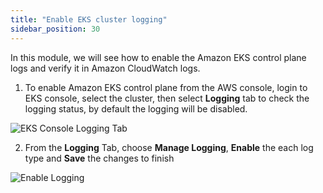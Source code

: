 ```yaml
---
title: "Enable EKS cluster logging"
sidebar_position: 30
---
```


In this module, we will see how to enable the Amazon EKS control plane logs and verify it in Amazon CloudWatch logs.

1. To enable Amazon EKS control plane from the AWS console, login to EKS console, select the cluster, then select **Logging** tab to check the logging status, by default the logging will be disabled.

![EKS Console Logging Tab](/img/observability-logging/logging-cluster-logging-tab.png)

2. From the **Logging** Tab, choose **Manage Logging**, **Enable** the each log type and **Save** the changes to finish

![Enable Logging](/img/observability-logging/logging-cluster-enable-logging.png)
